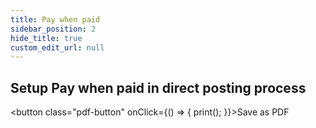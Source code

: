 ```yaml
---
title: Pay when paid
sidebar_position: 2
hide_title: true
custom_edit_url: null
---
```

## Setup Pay when paid in direct posting process
<button class="pdf-button" onClick={() => { print(); }}>Save as PDF</button>